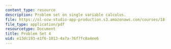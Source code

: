 ```yaml
---
content_type: resource
description: Problem set on single variable calculus.
file: https://ol-ocw-studio-app-production.s3.amazonaws.com/courses/18-01-single-variable-calculus-fall-2006/e13dc193e1f610134a7a76f7fc8a4ee6_ps4.pdf
file_type: application/pdf
resourcetype: Document
title: Problem Set 4
uid: e13dc193-e1f6-1013-4a7a-76f7fc8a4ee6
---
```


